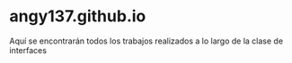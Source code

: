 # angy137.github.io
Aquí se encontrarán todos los trabajos realizados a lo largo de la clase de interfaces
